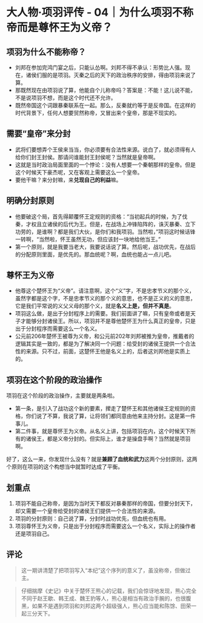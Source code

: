 
# 大人物·项羽评传 - 04｜为什么项羽不称帝而是尊怀王为义帝？

## 项羽为什么不能称帝？

- 刘邦在参加完鸿门宴之后，只能认怂啊。刘邦不得不承认：形势比人强。现在，诸侯们服的是项羽。灭秦之后的天下的政治秩序的安排，得由项羽来说了算。
- 那既然现在由项羽说了算，他能自个儿称帝吗？答案是：不能！这儿说不能，不是说项羽不想，而是这个时代还不允许。
- 既然帝国这个词跟暴秦联系在一起。那么，反秦就约等于是反帝国。在这样的时代背景下，任何人想要贸然称帝，又冒出来个皇帝，那是不现实的。

## 需要“皇帝”来分封

- 武将们要想弄个王侯来当当，你必须要有合法性来源。说白了，就必须得有人给你们封王封侯。那请问谁能封王封侯呢？当然就是皇帝啊。
- 这就是当时政治局面里面的一个悖论：没有人想要一个秦朝那样的皇帝。但是这个时候天下豪杰呢，又在客观上需要这么一个皇帝。
- 要他干嘛？来分封嘛，来**兑现自己的利益**嘛。

## 明确分封原则

- 他要破这个局，首先得颠覆怀王定规则的资格：“当初起兵的时候，为了伐秦，才权且立诸侯的后代为王。但是，在战场上冲锋陷阵的，诛灭暴秦、立下功劳的，是谁啊？都是我们大伙，是你们和我项羽。当然啦，”项羽这时候话锋一转啊，“当然啦，怀王虽然无功，但应该封一块地给他当王。”
- 第一个原则，就是我要当老大，我要说话说了算。然后呢，战功优先，在战后的分配原则里面，是优先的。那血统呢？啊，血统也能占一点儿吧。

## 尊怀王为义帝

- 他尊这个楚怀王为“义帝”。请注意啊，这个“义”字，不是忠孝节义的那个义，虽然字都是这个字，不是忠孝节义的那个义的意思，也不是正义的义的意思，它是我们平常说的义父义母的那个义，就是**名义上是，但并不真是**。
- 项羽这么做，是出于分封程序上的需要。我们前面讲了嘛，只有皇帝或者是天子才能够分封诸侯王。所以，项羽并不是尊他楚怀王为什么真正的皇帝，只是出于分封程序而需要这么一个名义。
- 公元前206年楚怀王被尊为义帝，和公元前202年刘邦被推为皇帝，推戴者的逻辑其实是一致的，都是为了解决同一个问题：给受封的诸侯王提供一个合法性的来源。只不过，前面，这楚怀王他是名义上的，后者这刘邦他是实质上的。

## 项羽在这个阶段的政治操作

项羽在这个阶段的政治操作，主要就是两条啦。

- 第一条，是引入了战功这个新的要素，撵走了楚怀王和其他诸侯王定规则的资格，你们说了不算，我说了算，让将领们都同意由他来主持分封。这是第一件事儿。
- 第二件事，就是尊怀王为义帝。从名义上讲，包括项羽在内，这个时候天下所有的诸侯王，都是义帝分封的。但实际上，谁才是操盘手啊？当然就是项羽啊。

好了，这么一来，你发现什么没有？就是**兼顾了血统和武力**这两个分封原则，这两个原则在项羽的这个构想当中就暂时达成了平衡。

## 划重点

1. 项羽不能自己称帝，是因为当时天下都反对暴秦那样的帝国，但要分封天下，却又需要一个皇帝给受封的诸侯王们提供一个合法性的来源。
2. 项羽的分封原则：自己说了算，分封时战功优先，但血统也有用。
3. 项羽尊怀王为义帝，只是出于分封程序而需要这么一个名义，实际上的操作者还是项羽自己。

## 评论

> 这一期讲清楚了把项羽写入“本纪”这个序列的意义了，虽没称帝，但做过主。

> 仔细揣摩《史记》中关于楚怀王熊心的记载，我们会惊讶地发现，熊心完全不同于赵王歇、韩王成、魏王豹等人，熊心是相当有政治手腕的，也很腹黑，如果不是遇到项羽和刘邦这两个超级强人，熊心应当能和陈馀、田荣一起三分天下。

